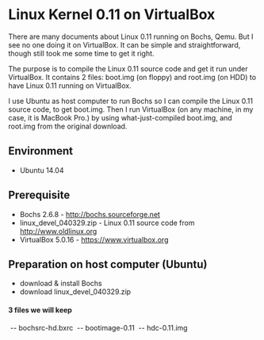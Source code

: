 # Linux Kernel 0.11 on VirtualBox

There are many documents about Linux 0.11 running on Bochs, Qemu. But I see no one doing it on VirtualBox. It can be simple and straightforward, though still took me some time to get it right.

The purpose is to compile the Linux 0.11 source code and get it run under VirtualBox. It contains 2 files: boot.img (on floppy) and root.img (on HDD) to have Linux 0.11 running on VirtualBox. 

I use Ubuntu as host computer to run Bochs so I can compile the Linux 0.11 source code, to get boot.img. Then I run VirtualBox (on any machine, in my case, it is MacBook Pro.) by using what-just-compiled boot.img, and root.img from the original download.     

## Environment
- Ubuntu 14.04

## Prerequisite
- Bochs 2.6.8 - http://bochs.sourceforge.net
- linux_devel_040329.zip - Linux 0.11 source code from http://www.oldlinux.org
- VirtualBox 5.0.16 - https://www.virtualbox.org

## Preparation on host computer (Ubuntu)
- download & install Bochs
- download linux_devel_040329.zip
#### 3 files we will keep
  -- bochsrc-hd.bxrc
  -- bootimage-0.11
  -- hdc-0.11.img

